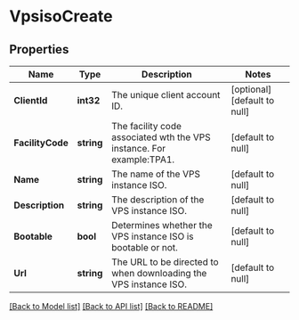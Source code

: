 # VpsisoCreate

## Properties
Name | Type | Description | Notes
------------ | ------------- | ------------- | -------------
**ClientId** | **int32** | The unique client account ID. | [optional] [default to null]
**FacilityCode** | **string** | The facility code associated wth the VPS instance.  For example:TPA1. | [default to null]
**Name** | **string** | The name of the VPS instance ISO. | [default to null]
**Description** | **string** | The description of the VPS instance ISO. | [default to null]
**Bootable** | **bool** | Determines whether the VPS instance ISO is bootable or not. | [default to null]
**Url** | **string** | The URL to be directed to when downloading the VPS instance ISO. | [default to null]

[[Back to Model list]](../README.md#documentation-for-models) [[Back to API list]](../README.md#documentation-for-api-endpoints) [[Back to README]](../README.md)


